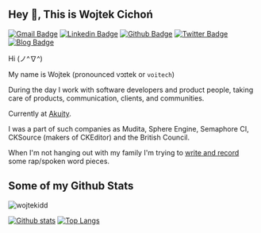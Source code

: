 ## Hey 👋, This is Wojtek Cichoń
[![Gmail Badge](https://img.shields.io/badge/-wojciech.cichon@gmail.com-c14438?style=flat&logo=Gmail&logoColor=white&link=mailto:wojciech.cichon@gmail.com)](mailto:wojciech.cichon@gmail.com) 
[![Linkedin Badge](https://img.shields.io/badge/-wojtekcichon-0072b1?style=flat&logo=Linkedin&logoColor=white&link=https://www.linkedin.com/in/wojtekcichon/)](https://www.linkedin.com/in/wojtekcichon/) [![Github Badge](https://img.shields.io/badge/-wojtekidd-grey?style=flat&logo=github&logoColor=white&link=https://github.com/wojtekidd/)](https://www.github.com/wojtekidd/) [![Twitter Badge](https://img.shields.io/badge/-wojtekidd-00acee?style=flat&logo=twitter&logoColor=white&link=https://twitter.com/wojtekidd/)](https://www.twitter.com/wojtekidd/) [![Blog Badge](https://img.shields.io/badge/blog-web-blue?style=flat&link=https://wojtekidd.org/6mlndiy//)](https://wojtekidd.org/6mlndiy//) <p align='left'>Hi (ノ^∇^)

My name is Wojtek (pronounced vɔɪtek or `voitech`)

During the day I work with software developers and product people, taking care of products, communication, clients, and communities. 

Currently at [Akuity](https://akuity.io). 

I was a part of such companies as Mudita, Sphere Engine, Semaphore CI, CKSource (makers of CKEditor) and the British Council.

When I'm not hanging out with my family I'm trying to [write and record](https://wojtekidd.org) some rap/spoken word pieces.</p>

## Some of my Github Stats
<p align=left> <img src=https://komarev.com/ghpvc/?username=wojtekidd alt=wojtekidd /> </p>

[![Github stats](https://github-readme-stats.vercel.app/api?username=wojtekidd&show_icons=true&include_all_commits=true)](https://github.com/wojtekidd/github-readme-stats)
[![Top Langs](https://github-readme-stats.vercel.app/api/top-langs/?username=wojtekidd&layout=compact)](https://github.com/wojtekidd/github-readme-stats)
